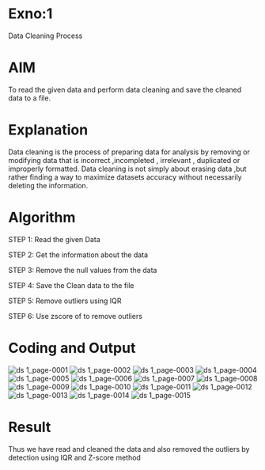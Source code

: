 # Exno:1
Data Cleaning Process

# AIM
To read the given data and perform data cleaning and save the cleaned data to a file.

# Explanation
Data cleaning is the process of preparing data for analysis by removing or modifying data that is incorrect ,incompleted , irrelevant , duplicated or improperly formatted. Data cleaning is not simply about erasing data ,but rather finding a way to maximize datasets accuracy without necessarily deleting the information.

# Algorithm
STEP 1: Read the given Data

STEP 2: Get the information about the data

STEP 3: Remove the null values from the data

STEP 4: Save the Clean data to the file

STEP 5: Remove outliers using IQR

STEP 6: Use zscore of to remove outliers

# Coding and Output
![ds 1_page-0001](https://github.com/user-attachments/assets/9ad8753e-4caf-462b-ac96-830c35f05bec)
![ds 1_page-0002](https://github.com/user-attachments/assets/8dd57caf-6878-4b6d-95a3-51a91571b825)
![ds 1_page-0003](https://github.com/user-attachments/assets/fb2ccf55-8f92-4766-90c5-58065932dcef)
![ds 1_page-0004](https://github.com/user-attachments/assets/01c76351-7eaf-4da4-973c-372b46261fbf)
![ds 1_page-0005](https://github.com/user-attachments/assets/da0b5406-65ac-4a91-839d-005dea7162a4)
![ds 1_page-0006](https://github.com/user-attachments/assets/ed3cc505-d4e2-4690-a921-b8826cbb8b53)
![ds 1_page-0007](https://github.com/user-attachments/assets/5c99fc40-3110-446a-bacd-8e254ee2701e)
![ds 1_page-0008](https://github.com/user-attachments/assets/0b7ff13b-15f4-41be-a5bb-be216056e91b)
![ds 1_page-0009](https://github.com/user-attachments/assets/978caa3c-31f8-45fc-9be4-c216049e4ac4)
![ds 1_page-0010](https://github.com/user-attachments/assets/4d7fa23b-1989-4e54-9e2a-65b976782627)
![ds 1_page-0011](https://github.com/user-attachments/assets/e071391a-0ae4-4b67-9f3e-f5c46713bee6)
![ds 1_page-0012](https://github.com/user-attachments/assets/e96b6302-74c6-4d9b-944c-e620a8dbd2e6)
![ds 1_page-0013](https://github.com/user-attachments/assets/b168482a-c1b1-4acb-bd09-632d7b8c3bb5)
![ds 1_page-0014](https://github.com/user-attachments/assets/47965efa-f983-4704-83e5-3ba41dfc0e8e)
![ds 1_page-0015](https://github.com/user-attachments/assets/921b2a56-a8a9-4f4c-af8e-9c9869ec4f6e)
# Result

Thus we have read and cleaned the data and also removed the outliers by detection using IQR and Z-score method

